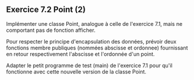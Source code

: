 ## Exercice 7.2 Point (2)

Implémenter une classe Point, analogue à celle de l'exercice 7.1, mais ne comportant pas de fonction afficher. 

Pour respecter le principe d'encapsulation des données, prévoir deux fonctions membre publiques (nommées abscisse et ordonnee) fournissant en retour respectivement l'abscisse et l'ordonnée d'un point.

Adapter le petit programme de test (main) de l'exercice 7.1 pour qu'il fonctionne avec cette nouvelle version de la classe Point.
